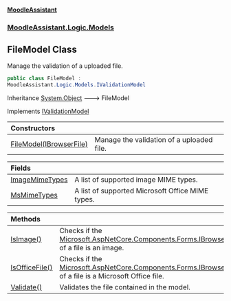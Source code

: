 #### [MoodleAssistant](index.md 'index')
### [MoodleAssistant.Logic.Models](MoodleAssistant.Logic.Models.md 'MoodleAssistant.Logic.Models')

## FileModel Class

Manage the validation of a uploaded file.

```csharp
public class FileModel :
MoodleAssistant.Logic.Models.IValidationModel
```

Inheritance [System.Object](https://docs.microsoft.com/en-us/dotnet/api/System.Object 'System.Object') &#129106; FileModel

Implements [IValidationModel](MoodleAssistant.Logic.Models.IValidationModel.md 'MoodleAssistant.Logic.Models.IValidationModel')

| Constructors | |
| :--- | :--- |
| [FileModel(IBrowserFile)](MoodleAssistant.Logic.Models.FileModel.FileModel(Microsoft.AspNetCore.Components.Forms.IBrowserFile).md 'MoodleAssistant.Logic.Models.FileModel.FileModel(Microsoft.AspNetCore.Components.Forms.IBrowserFile)') | Manage the validation of a uploaded file. |

| Fields | |
| :--- | :--- |
| [ImageMimeTypes](MoodleAssistant.Logic.Models.FileModel.ImageMimeTypes.md 'MoodleAssistant.Logic.Models.FileModel.ImageMimeTypes') | A list of supported image MIME types. |
| [MsMimeTypes](MoodleAssistant.Logic.Models.FileModel.MsMimeTypes.md 'MoodleAssistant.Logic.Models.FileModel.MsMimeTypes') | A list of supported Microsoft Office MIME types. |

| Methods | |
| :--- | :--- |
| [IsImage()](MoodleAssistant.Logic.Models.FileModel.IsImage().md 'MoodleAssistant.Logic.Models.FileModel.IsImage()') | Checks if the [Microsoft.AspNetCore.Components.Forms.IBrowserFile.ContentType](https://docs.microsoft.com/en-us/dotnet/api/Microsoft.AspNetCore.Components.Forms.IBrowserFile.ContentType 'Microsoft.AspNetCore.Components.Forms.IBrowserFile.ContentType') of a file is an image. |
| [IsOfficeFile()](MoodleAssistant.Logic.Models.FileModel.IsOfficeFile().md 'MoodleAssistant.Logic.Models.FileModel.IsOfficeFile()') | Checks if the [Microsoft.AspNetCore.Components.Forms.IBrowserFile.ContentType](https://docs.microsoft.com/en-us/dotnet/api/Microsoft.AspNetCore.Components.Forms.IBrowserFile.ContentType 'Microsoft.AspNetCore.Components.Forms.IBrowserFile.ContentType') of a file is a Microsoft Office file. |
| [Validate()](MoodleAssistant.Logic.Models.FileModel.Validate().md 'MoodleAssistant.Logic.Models.FileModel.Validate()') | Validates the file contained in the model. |
